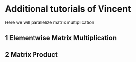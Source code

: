 # Additional tutorials of Vincent
Here we will parallelize matrix multiplication


## 1 Elementwise Matrix Multiplication

## 2 Matrix Product
